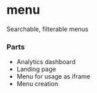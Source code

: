# menu
Searchable, filterable menus

### Parts
- Analytics dashboard
- Landing page
- Menu for usage as iframe
- Menu creation
